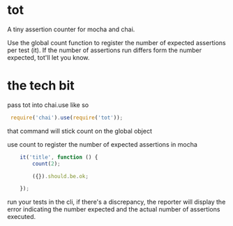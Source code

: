 tot
===============

A tiny assertion counter for mocha and chai.

Use the global count function to register the number of expected assertions per test (it).
If the number of assertions run differs form the number expected, tot'll let you know.

the tech bit
===============
pass tot into chai.use like so

```javascript
 require('chai').use(require('tot'));
```

that command will stick count on the global object

use count to register the number of expected assertions in mocha

```javascript
    it('title', function () {
        count(2);

        ({}).should.be.ok;

    });
```

run your tests in the cli, if there's a discrepancy, the reporter will display the error indicating the number expected and the actual number of assertions executed.